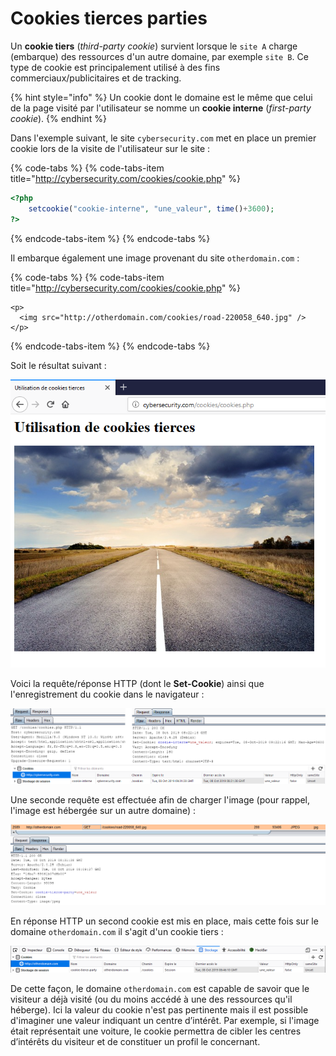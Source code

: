 # Cookies tierces parties

Un **cookie tiers** \(_third-party cookie_\) survient lorsque le `site A` charge \(embarque\) des ressources d'un autre domaine, par exemple `site B`. Ce type de cookie est principalement utilisé à des fins commerciaux/publicitaires et de tracking.

{% hint style="info" %}
Un cookie dont le domaine est le même que celui de la page visité par l'utilisateur se nomme un **cookie interne** \(_first-party cookie_\).
{% endhint %}



Dans l'exemple suivant, le site `cybersecurity.com` met en place un premier cookie lors de la visite de l'utilisateur sur le site :

{% code-tabs %}
{% code-tabs-item title="http://cybersecurity.com/cookies/cookie.php" %}
```php
<?php
    setcookie("cookie-interne", "une_valeur", time()+3600);
?>
```
{% endcode-tabs-item %}
{% endcode-tabs %}

Il embarque également une image provenant du site `otherdomain.com` :

{% code-tabs %}
{% code-tabs-item title="http://cybersecurity.com/cookies/cookie.php" %}
```markup
<p>
  <img src="http://otherdomain.com/cookies/road-220058_640.jpg" />
</p>
```
{% endcode-tabs-item %}
{% endcode-tabs %}

Soit le résultat suivant :

![](../../.gitbook/assets/fc727d343dfa00d455da5f9bec84b47a.png)

Voici la requête/réponse HTTP \(dont le **Set-Cookie**\) ainsi que l'enregistrement du cookie dans le navigateur :

![](../../.gitbook/assets/666877abe9721bbe60aec2c24a7096af.png)

Une seconde requête est effectuée afin de charger l'image \(pour rappel, l'image est hébergée sur un autre domaine\) :

![](../../.gitbook/assets/724fdd4f4e73002f519c859a43dba010.png)

En réponse HTTP un second cookie est mis en place, mais cette fois sur le domaine `otherdomain.com` il s'agit d'un cookie tiers :

![](../../.gitbook/assets/2858f5aa341c6572c3e298e5960af208.png)

De cette façon, le domaine `otherdomain.com` est capable de savoir que le visiteur a déjà visité \(ou du moins accédé à une des ressources qu'il héberge\). Ici la valeur du cookie n'est pas pertinente mais il est possible d'imaginer une valeur indiquant un centre d’intérêt. Par exemple, si l'image était représentait une voiture, le cookie permettra de cibler les centres d’intérêts du visiteur et de constituer un profil le concernant.

